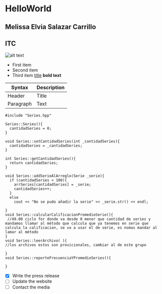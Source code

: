 # HelloWorld

## Melissa Elvia Salazar Carrillo
## ITC

![alt text](image.jpg)
- First item
- Second item
- Third item
[title](https://www.example.com)
**bold text**

| Syntax | Description |
| ----------- | ----------- |
| Header | Title |
| Paragraph | Text |

```
#include "Series.hpp"

Series::Series(){
  cantidadSeries = 0;
}

void Series::setCantidadSeries(int _cantidadSeries){
  cantidadSeries = _cantidadSeries;
}

int Series::getCantidadSeries(){
  return cantidadSeries;
}

void Series::addSerieAlArreglo(Serie _serie){
  if (cantidadSeries < 100){
    arrSeries[cantidadSeries] = _serie;
    cantidadSeries++;
  }
  else
    cout << "No se pudo añadir la serie" << _serie.str() << endl;

}
void Series::calcularCalificacionPromedioSerie(){
 //49.00 ciclo for donde va desde 0 menor que cantidad de series y mandamos llamar al método que calcula que ya tenemos en serie que calcula la calificacion, se va a usar el de serie, es nomas mandar al lamar al método 
}
void Series::leerArchivo( ){
//los archivos estos son provicionales, cambiar al de este grupo

}
void Series::reporteFrecuenciaYPromedioSeries(){

}

```

- [x] Write the press release
- [ ] Update the website
- [ ] Contact the media
